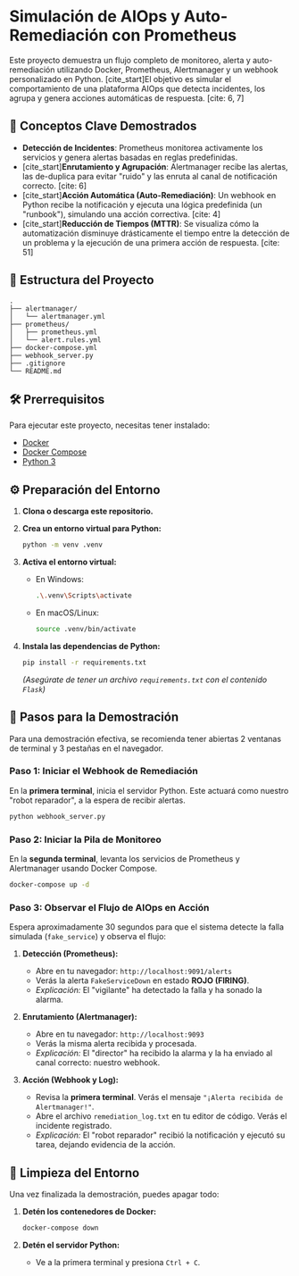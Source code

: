 # Simulación de AIOps y Auto-Remediación con Prometheus

Este proyecto demuestra un flujo completo de monitoreo, alerta y auto-remediación utilizando Docker, Prometheus, Alertmanager y un webhook personalizado en Python. [cite_start]El objetivo es simular el comportamiento de una plataforma AIOps que detecta incidentes, los agrupa y genera acciones automáticas de respuesta. [cite: 6, 7]

## 🎯 Conceptos Clave Demostrados

-   **Detección de Incidentes**: Prometheus monitorea activamente los servicios y genera alertas basadas en reglas predefinidas.
-   [cite_start]**Enrutamiento y Agrupación**: Alertmanager recibe las alertas, las de-duplica para evitar "ruido" y las enruta al canal de notificación correcto. [cite: 6]
-   [cite_start]**Acción Automática (Auto-Remediación)**: Un webhook en Python recibe la notificación y ejecuta una lógica predefinida (un "runbook"), simulando una acción correctiva. [cite: 4]
-   [cite_start]**Reducción de Tiempos (MTTR)**: Se visualiza cómo la automatización disminuye drásticamente el tiempo entre la detección de un problema y la ejecución de una primera acción de respuesta. [cite: 51]

## 📂 Estructura del Proyecto

```
.
├── alertmanager/
│   └── alertmanager.yml
├── prometheus/
│   ├── prometheus.yml
│   └── alert.rules.yml                 
├── docker-compose.yml          
├── webhook_server.py        
├── .gitignore       
└── README.md 
```

## 🛠️ Prerrequisitos

Para ejecutar este proyecto, necesitas tener instalado:

-   [Docker](https://www.docker.com/get-started/)
-   [Docker Compose](https://docs.docker.com/compose/install/)
-   [Python 3](https://www.python.org/downloads/)

## ⚙️ Preparación del Entorno

1.  **Clona o descarga este repositorio.**

2.  **Crea un entorno virtual para Python:**
    ```bash
    python -m venv .venv
    ```

3.  **Activa el entorno virtual:**
    -   En Windows:
        ```bash
        .\.venv\Scripts\activate
        ```
    -   En macOS/Linux:
        ```bash
        source .venv/bin/activate
        ```

4.  **Instala las dependencias de Python:**
    ```bash
    pip install -r requirements.txt
    ```
    *(Asegúrate de tener un archivo `requirements.txt` con el contenido `Flask`)*

## 🚀 Pasos para la Demostración

Para una demostración efectiva, se recomienda tener abiertas 2 ventanas de terminal y 3 pestañas en el navegador.

### Paso 1: Iniciar el Webhook de Remediación

En la **primera terminal**, inicia el servidor Python. Este actuará como nuestro "robot reparador", a la espera de recibir alertas.

```bash
python webhook_server.py
```

### Paso 2: Iniciar la Pila de Monitoreo

En la **segunda terminal**, levanta los servicios de Prometheus y Alertmanager usando Docker Compose.

```bash
docker-compose up -d
```

### Paso 3: Observar el Flujo de AIOps en Acción

Espera aproximadamente 30 segundos para que el sistema detecte la falla simulada (`fake_service`) y observa el flujo:

1.  **Detección (Prometheus):**
    -   Abre en tu navegador: `http://localhost:9091/alerts`
    -   Verás la alerta `FakeServiceDown` en estado **ROJO (FIRING)**.
    -   *Explicación:* El "vigilante" ha detectado la falla y ha sonado la alarma.

2.  **Enrutamiento (Alertmanager):**
    -   Abre en tu navegador: `http://localhost:9093`
    -   Verás la misma alerta recibida y procesada.
    -   *Explicación:* El "director" ha recibido la alarma y la ha enviado al canal correcto: nuestro webhook.

3.  **Acción (Webhook y Log):**
    -   Revisa la **primera terminal**. Verás el mensaje `"¡Alerta recibida de Alertmanager!"`.
    -   Abre el archivo `remediation_log.txt` en tu editor de código. Verás el incidente registrado.
    -   *Explicación:* El "robot reparador" recibió la notificación y ejecutó su tarea, dejando evidencia de la acción.

## 🧹 Limpieza del Entorno

Una vez finalizada la demostración, puedes apagar todo:

1.  **Detén los contenedores de Docker:**
    ```bash
    docker-compose down
    ```

2.  **Detén el servidor Python:**
    -   Ve a la primera terminal y presiona `Ctrl + C`.
